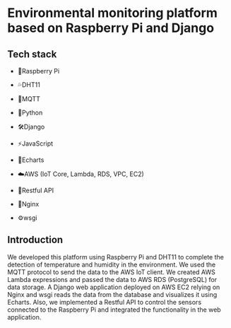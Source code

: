 # Environmental monitoring platform based on Raspberry Pi and Django

## Tech stack

- 🍓Raspberry Pi

- 💦DHT11
- 🦟MQTT
- 🐍Python
- 🛠️Django
- ⚡️JavaScript
- 🚗Echarts
- ☁️AWS (IoT Core, Lambda, RDS, VPC, EC2)
- 🧘Restful API
- 🥋Nginx
- ⚙️wsgi

## Introduction

We developed this platform using Raspberry Pi and DHT11 to complete the detection of temperature and humidity in the environment. We used the MQTT protocol to send the data to the AWS IoT client. We created AWS Lambda expressions and passed the data to AWS RDS (PostgreSQL) for data storage. A Django web application deployed on AWS EC2 relying on Nginx and wsgi reads the data from the database and visualizes it using Echarts. Also, we implemented a Restful API to control the sensors connected to the Raspberry Pi and integrated the functionality in the web application.
